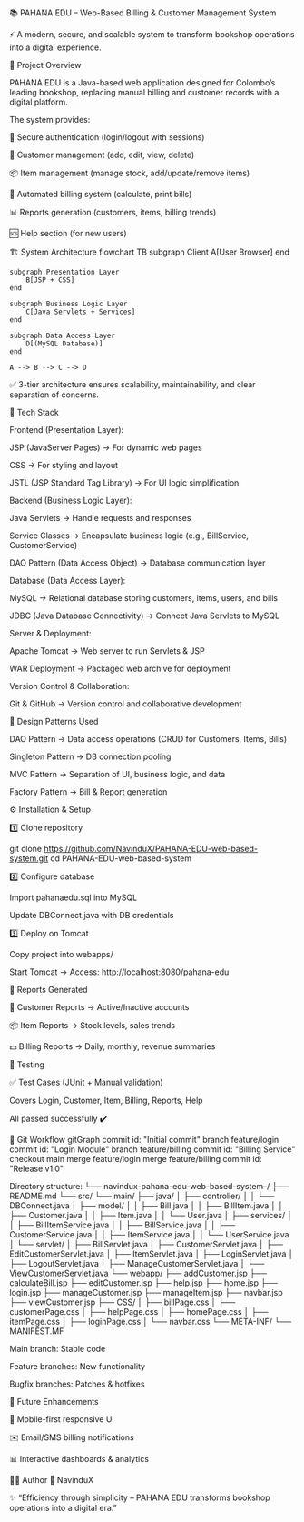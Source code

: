 📚 PAHANA EDU – Web-Based Billing & Customer Management System

⚡ A modern, secure, and scalable system to transform bookshop operations into a digital experience.










🚀 Project Overview

PAHANA EDU is a Java-based web application designed for Colombo’s leading bookshop, replacing manual billing and customer records with a digital platform.

The system provides:

🔐 Secure authentication (login/logout with sessions)

👥 Customer management (add, edit, view, delete)

📦 Item management (manage stock, add/update/remove items)

🧾 Automated billing system (calculate, print bills)

📊 Reports generation (customers, items, billing trends)

🆘 Help section (for new users)

🏗️ System Architecture
flowchart TB
    subgraph Client
        A[User Browser]
    end

    subgraph Presentation Layer
        B[JSP + CSS]
    end

    subgraph Business Logic Layer
        C[Java Servlets + Services]
    end

    subgraph Data Access Layer
        D[(MySQL Database)]
    end

    A --> B --> C --> D


✅ 3-tier architecture ensures scalability, maintainability, and clear separation of concerns.

🧩 Tech Stack

Frontend (Presentation Layer):

JSP (JavaServer Pages) → For dynamic web pages

CSS → For styling and layout

JSTL (JSP Standard Tag Library) → For UI logic simplification

Backend (Business Logic Layer):

Java Servlets → Handle requests and responses

Service Classes → Encapsulate business logic (e.g., BillService, CustomerService)

DAO Pattern (Data Access Object) → Database communication layer

Database (Data Access Layer):

MySQL → Relational database storing customers, items, users, and bills

JDBC (Java Database Connectivity) → Connect Java Servlets to MySQL

Server & Deployment:

Apache Tomcat → Web server to run Servlets & JSP

WAR Deployment → Packaged web archive for deployment

Version Control & Collaboration:

Git & GitHub → Version control and collaborative development

🧩 Design Patterns Used

DAO Pattern → Data access operations (CRUD for Customers, Items, Bills)

Singleton Pattern → DB connection pooling

MVC Pattern → Separation of UI, business logic, and data

Factory Pattern → Bill & Report generation

⚙️ Installation & Setup

1️⃣ Clone repository

git clone https://github.com/NavinduX/PAHANA-EDU-web-based-system.git
cd PAHANA-EDU-web-based-system


2️⃣ Configure database

Import pahanaedu.sql into MySQL

Update DBConnect.java with DB credentials

3️⃣ Deploy on Tomcat

Copy project into webapps/

Start Tomcat → Access: http://localhost:8080/pahana-edu

📖 Reports Generated

📝 Customer Reports → Active/Inactive accounts

📦 Item Reports → Stock levels, sales trends

💵 Billing Reports → Daily, monthly, revenue summaries

🧪 Testing

✅ Test Cases (JUnit + Manual validation)

Covers Login, Customer, Item, Billing, Reports, Help

All passed successfully ✔️

🔄 Git Workflow
gitGraph
   commit id: "Initial commit"
   branch feature/login
   commit id: "Login Module"
   branch feature/billing
   commit id: "Billing Service"
   checkout main
   merge feature/login
   merge feature/billing
   commit id: "Release v1.0"

   Directory structure:
└── navindux-pahana-edu-web-based-system-/
    ├── README.md
    └── src/
        └── main/
            ├── java/
            │   ├── controller/
            │   │   └── DBConnect.java
            │   ├── model/
            │   │   ├── Bill.java
            │   │   ├── BillItem.java
            │   │   ├── Customer.java
            │   │   ├── Item.java
            │   │   └── User.java
            │   ├── services/
            │   │   ├── BillItemService.java
            │   │   ├── BillService.java
            │   │   ├── CustomerService.java
            │   │   ├── ItemService.java
            │   │   └── UserService.java
            │   └── servlet/
            │       ├── BillServlet.java
            │       ├── CustomerServlet.java
            │       ├── EditCustomerServlet.java
            │       ├── ItemServlet.java
            │       ├── LoginServlet.java
            │       ├── LogoutServlet.java
            │       ├── ManageCustomerServlet.java
            │       └── ViewCustomerServlet.java
            └── webapp/
                ├── addCustomer.jsp
                ├── calculateBill.jsp
                ├── editCustomer.jsp
                ├── help.jsp
                ├── home.jsp
                ├── login.jsp
                ├── manageCustomer.jsp
                ├── manageItem.jsp
                ├── navbar.jsp
                ├── viewCustomer.jsp
                ├── CSS/
                │   ├── billPage.css
                │   ├── customerPage.css
                │   ├── helpPage.css
                │   ├── homePage.css
                │   ├── itemPage.css
                │   ├── loginPage.css
                │   └── navbar.css
                └── META-INF/
                    └── MANIFEST.MF


Main branch: Stable code

Feature branches: New functionality

Bugfix branches: Patches & hotfixes

🚀 Future Enhancements

📱 Mobile-first responsive UI

✉️ Email/SMS billing notifications

📊 Interactive dashboards & analytics

👨‍💻 Author
👤 NavinduX


✨ “Efficiency through simplicity – PAHANA EDU transforms bookshop operations into a digital era.”
